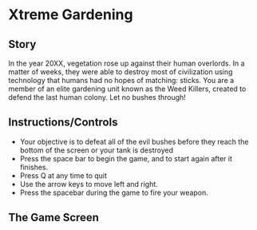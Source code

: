 # Xtreme Gardening
## Story
In the year 20XX, vegetation rose up against their human overlords.
In a matter of weeks, they were able to destroy most of civilization using technology that humans had no hopes of matching: sticks.
You are a member of an elite gardening unit known as the Weed Killers, created to defend the last human colony. Let no bushes through!
## Instructions/Controls
- Your objective is to defeat all of the evil bushes before they reach the bottom of the screen or your tank is destroyed
- Press the space bar to begin the game, and to start again after it finishes. 
- Press Q at any time to quit
- Use the arrow keys to move left and right.
- Press the spacebar during the game to fire your weapon.
## The Game Screen
